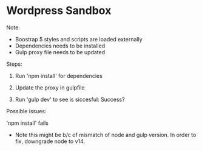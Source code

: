 # Wordpress Sandbox

Note:

- Boostrap 5 styles and scripts are loaded externally
- Dependencies needs to be installed
- Gulp proxy file needs to be updated

Steps:

1. Run 'npm install' for dependencies

2. Update the proxy in gulpfile

3. Run 'gulp dev' to see is siccesful: Success?

Possible issues:

'npm install' fails

- Note this might be b/c of mismatch of node and gulp version. In order to fix, downgrade node to v14.
